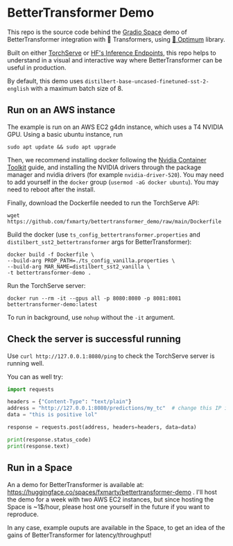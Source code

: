 # BetterTransformer Demo

This repo is the source code behind the [Gradio Space](https://huggingface.co/spaces/fxmarty/bettertransformer-demo) demo of BetterTransformer integration with 🤗 Transformers, using [🤗 Optimum](https://github.com/huggingface/optimum/) library.

Built on either [TorchServe](https://github.com/pytorch/serve) or [HF's Inference Endpoints](https://huggingface.co/docs/inference-endpoints/index), this repo helps to understand in a visual and interactive way where BetterTransformer can be useful in production.

By default, this demo uses `distilbert-base-uncased-finetuned-sst-2-english` with a maximum batch size of 8.

## Run on an AWS instance

The example is run on an AWS EC2 g4dn instance, which uses a T4 NVIDIA GPU. Using a basic ubuntu instance, run


```
sudo apt update && sudo apt upgrade
```

Then, we recommend installing docker following the [Nvidia Container Toolkit](https://docs.nvidia.com/datacenter/cloud-native/container-toolkit/install-guide.html#docker) guide, and installing the NVIDIA drivers through the package manager and nvidia drivers (for example `nvidia-driver-520`). You may need to add yourself in the `docker` group (`usermod -aG docker ubuntu`). You may need to reboot after the install.

Finally, download the Dockerfile needed to run the TorchServe API:

`wget https://github.com/fxmarty/bettertransformer_demo/raw/main/Dockerfile`

Build the docker (use `ts_config_bettertransformer.properties` and `distilbert_sst2_bettertransformer` args for BetterTransformer):

```
docker build -f Dockerfile \
--build-arg PROP_PATH=./ts_config_vanilla.properties \
--build-arg MAR_NAME=distilbert_sst2_vanilla \
-t bettertransformer-demo .
```

Run the TorchServe server:

```
docker run --rm -it --gpus all -p 8080:8080 -p 8081:8081 bettertransformer-demo:latest
```

To run in background, use `nohup` without the `-it` argument.

## Check the server is successful running

Use `curl http://127.0.0.1:8080/ping` to check the TorchServe server is running well.

You can as well try:

```python
import requests

headers = {"Content-Type": "text/plain"}
address = "http://127.0.0.1:8080/predictions/my_tc"  # change this IP if needed
data = "this is positive lol"

response = requests.post(address, headers=headers, data=data)

print(response.status_code)
print(response.text)
```

## Run in a Space

An a demo for BetterTransformer is available at: https://huggingface.co/spaces/fxmarty/bettertransformer-demo . I'll host the demo for a week with two AWS EC2 instances, but since hosting the Space is ~1$/hour, please host one yourself in the future if you want to reproduce.

In any case, example ouputs are available in the Space, to get an idea of the gains of BetterTransformer for latency/throughput!
